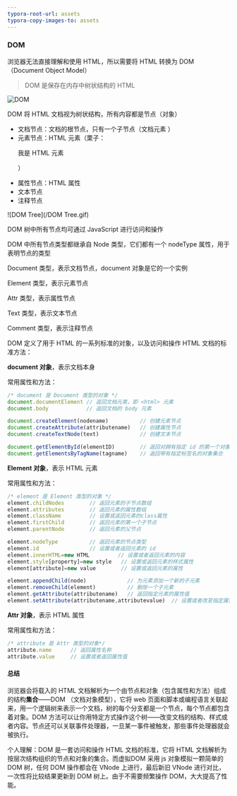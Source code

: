 ```yaml
---
typora-root-url: assets
typora-copy-images-to: assets
---
```


### DOM 

浏览器无法直接理解和使用 HTML，所以需要将 HTML 转换为 DOM（Document Object Model）

> DOM 是保存在内存中树状结构的 HTML

![DOM](/DOM.png)

DOM 将 HTML 文档视为树状结构，所有内容都是节点（对象）

- 文档节点：文档的根节点，只有一个子节点（文档元素 <html>）
- 元素节点：HTML 元素（栗子：<p>我是 HTML 元素<p>）
- 属性节点：HTML 属性
- 文本节点
- 注释节点

![DOM Tree](/DOM Tree.gif)

DOM 树中所有节点均可通过 JavaScript 进行访问和操作



DOM 中所有节点类型都继承自 Node 类型，它们都有一个 nodeType 属性，用于表明节点的类型

Document 类型，表示文档节点，document 对象是它的一个实例

Element 类型，表示元素节点

Attr 类型，表示属性节点

Text 类型，表示文本节点

Comment 类型，表示注释节点



DOM 定义了用于 HTML 的一系列标准的对象，以及访问和操作 HTML 文档的标准方法：

**document 对象**，表示文档本身

常用属性和方法：

~~~ javascript
/* document 是 Document 类型的对象 */
document.documentElement // 返回文档元素，即 <html> 元素
document.body            // 返回文档的 body 元素

document.createElement(nodename)          // 创建元素节点
document.createAttribute(attributename)   // 创建属性节点
document.createTextNode(text)             // 创建文本节点

document.getElementById(elementID)        // 返回对拥有指定 id 的第一个对象的引用
document.getElementsByTagName(tagname)    // 返回带有指定标签名的对象集合
~~~



**Element 对象**，表示 HTML 元素

常用属性和方法：

~~~ javascript
/* element 是 Element 类型的对象 */
element.childNodes        // 返回元素的子节点数组
element.attributes        // 返回元素的属性数组
element.className         // 设置或返回元素的class属性
element.firstChild        // 返回元素的第一个子节点
element.parentNode        // 返回元素的父节点

element.nodeType          // 返回元素的节点类型
element.id                // 设置或者返回元素的 id
element.innerHTML=new HTML         // 设置或者返回元素的内容
element.style[property]=new style   // 设置或返回元素的样式属性
element[attribute]=new value        // 设置或返回元素的属性

element.appendChild(node)             // 为元素添加一个新的子元素
element.removeChild(element)          // 删除一个子元素
element.getAttribute(attributename)   // 返回指定元素的属性值
element.setAttribute(attributename,attributevalue)  // 设置或者改变指定属性并指定值
~~~



**Attr 对象**，表示 HTML 属性

常用属性和方法：

~~~ javascript
/* attribute 是 Attr 类型的对象*/
attribute.name      // 返回属性名称
attribute.value     // 设置或者返回属性值
~~~



#### 总结

浏览器会将载入的 HTML 文档解析为一个由节点和对象（包含属性和方法）组成的结构**集合**——DOM （文档对象模型），它将 web 页面和脚本或编程语言关联起来，用一个逻辑树来表示一个文档，树的每个分支都是一个节点，每个节点都包含着对象。DOM 方法可以让你用特定方式操作这个树——改变文档的结构、样式或者内容。节点还可以关联事件处理器，一旦某一事件被触发，那些事件处理器就会被执行。



个人理解：DOM 是一套访问和操作 HTML 文档的标准，它将 HTML 文档解析为按层次结构组织的节点和对象的集合。而虚拟DOM 采用 js 对象模拟一颗简单的 DOM 树，任何 DOM 操作都会在 VNode 上进行，最后新旧 VNode 进行对比，一次性将比较结果更新到 DOM 树上。由于不需要频繁操作 DOM，大大提高了性能。

